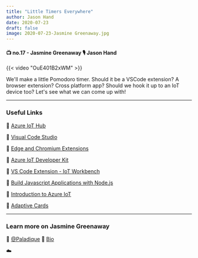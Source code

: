 ```yaml
---
title: "Little Timers Everywhere"
author: Jason Hand
date: 2020-07-23
draft: false
image: 2020-07-23-Jasmine Greenaway.jpg
---
```


#### 📺 no.17 - Jasmine Greenaway 🎙️ Jason Hand

<!--more-->

{{< video "OuE401B2xWM" >}}

We'll make a little Pomodoro timer. Should it be a VSCode extension? A browser extension? Cross platform app? Should we hook it up to an IoT device too? Let's see what we can come up with!

---

### Useful Links

🔗 [Azure IoT Hub](https://cda.ms/1tm)

🔗 [Visual Code Studio](https://cda.ms/1tn)

🔗 [Edge and Chromium Extensions](https://cda.ms/1tp)

🔗 [Azure IoT Developer Kit](https://cda.ms/1tq)

🔗 [VS Code Extension - IoT Workbench](https://marketplace.visualstudio.com/items?itemName=vsciot-vscode.vscode-iot-workbench)

🔗 [Build Javascript Applications with Node.js](https://cda.ms/1tr)

🔗 [Introduction to Azure IoT](https://cda.ms/1tt)

🔗 [Adaptive Cards](https://cda.ms/1tk)

---

### Learn more on Jasmine Greenaway

🔗 [@Paladique](https://twitter.com/paladique)
🔗 [Bio](https://developer.microsoft.com/en-us/advocates/jasmine-greenaway)

☁️
